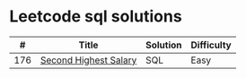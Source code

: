 # Leetcode sql solutions

| # | Title | Solution | Difficulty |
|---|-------|----------|------------|
|176|[Second Highest Salary](https://leetcode.com/problems/second-highest-salary/description/) | SQL | Easy | 
